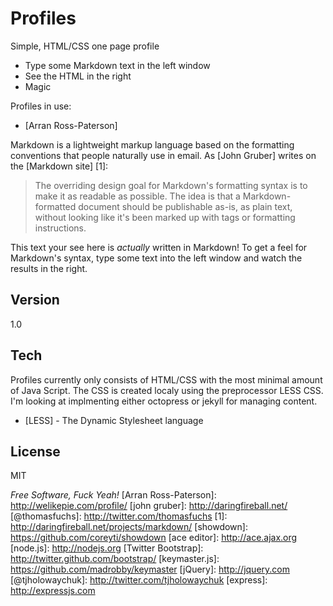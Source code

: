 Profiles
=========

Simple, HTML/CSS one page profile

  - Type some Markdown text in the left window
  - See the HTML in the right
  - Magic

Profiles in use:

* [Arran Ross-Paterson]

Markdown is a lightweight markup language based on the formatting conventions that people naturally use in email.  As [John Gruber] writes on the [Markdown site] [1]:

> The overriding design goal for Markdown's
> formatting syntax is to make it as readable 
> as possible. The idea is that a
> Markdown-formatted document should be
> publishable as-is, as plain text, without
> looking like it's been marked up with tags
> or formatting instructions.

This text your see here is *actually* written in Markdown! To get a feel for Markdown's syntax, type some text into the left window and watch the results in the right.  

Version
-

1.0

Tech
-----------

Profiles currently only consists of HTML/CSS with the most minimal amount of Java Script. The CSS is created localy using the preprocessor LESS CSS. I'm looking at implmenting either octopress or jekyll for managing content.

* [LESS] - The Dynamic Stylesheet language

License
-

MIT

*Free Software, Fuck Yeah!*
  [Arran Ross-Paterson]: http://welikepie.com/profile/
  [john gruber]: http://daringfireball.net/
  [@thomasfuchs]: http://twitter.com/thomasfuchs
  [1]: http://daringfireball.net/projects/markdown/
  [showdown]: https://github.com/coreyti/showdown
  [ace editor]: http://ace.ajax.org
  [node.js]: http://nodejs.org
  [Twitter Bootstrap]: http://twitter.github.com/bootstrap/
  [keymaster.js]: https://github.com/madrobby/keymaster
  [jQuery]: http://jquery.com  
  [@tjholowaychuk]: http://twitter.com/tjholowaychuk
  [express]: http://expressjs.com
